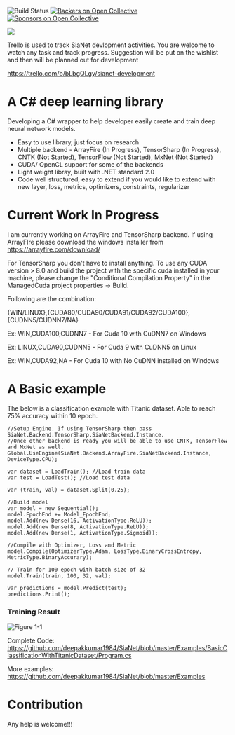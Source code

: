 ![Build Status](https://travis-ci.org/deepakkumar1984/SiaNet.svg?branch=master)
[![Backers on Open Collective](https://opencollective.com/sianet/backers/badge.svg)](#backers) [![Sponsors on Open Collective](https://opencollective.com/sianet/sponsors/badge.svg)](#sponsors) 

[<img src="https://img.shields.io/badge/slack-@siadroid/sianet-green.svg?logo=slack">](https://siadroid.slack.com/messages/CGL4QULPM)

Trello is used to track SiaNet devlopment activities. You are welcome to watch any task and track progress. Suggestion will be put on the wishlist and then will be planned out for development

https://trello.com/b/bLbgQLgy/sianet-development



# A C# deep learning library

Developing a C# wrapper to help developer easily create and train deep neural network models.

* Easy to use library, just focus on research
* Multiple backend - ArrayFire (In Progress), TensorSharp (In Progress), CNTK (Not Started), TensorFlow (Not Started), MxNet (Not Started)
* CUDA/ OpenCL support for some of the backends
* Light weight libray, built with .NET standard 2.0
* Code well structured, easy to extend if you would like to extend with new layer, loss, metrics, optimizers, constraints, regularizer

# Current Work In Progress
I am currently working on ArrayFire and TensorSharp backend. If using ArrayFIre please download the windows installer from https://arrayfire.com/download/

For TensorSharp you don't have to install anything. To use any CUDA version > 8.0 and build the project with the specific cuda installed in your machine, please change the "Conditional Compilation Property" in the ManagedCuda project properties -> Build.

Following are the combination: 

{WIN/LINUX},{CUDA80/CUDA90/CUDA91/CUDA92/CUDA100},{CUDNN5/CUDNN7/NA}

Ex: WIN,CUDA100,CUDNN7 - For Cuda 10 with CuDNN7 on Windows

Ex: LINUX,CUDA90,CUDNN5 - For Cuda 9 with CuDNN5 on Linux

Ex: WIN,CUDA92,NA - For Cuda 10 with No CuDNN installed on Windows

# A Basic example
The below is a classification example with Titanic dataset. Able to reach 75% accuracy within 10 epoch. 
```
//Setup Engine. If using TensorSharp then pass SiaNet.Backend.TensorSharp.SiaNetBackend.Instance. 
//Once other backend is ready you will be able to use CNTK, TensorFlow and MxNet as well.
Global.UseEngine(SiaNet.Backend.ArrayFire.SiaNetBackend.Instance, DeviceType.CPU);

var dataset = LoadTrain(); //Load train data
var test = LoadTest(); //Load test data

var (train, val) = dataset.Split(0.25);

//Build model
var model = new Sequential();
model.EpochEnd += Model_EpochEnd;
model.Add(new Dense(16, ActivationType.ReLU));
model.Add(new Dense(8, ActivationType.ReLU));
model.Add(new Dense(1, ActivationType.Sigmoid));

//Compile with Optimizer, Loss and Metric
model.Compile(OptimizerType.Adam, LossType.BinaryCrossEntropy, MetricType.BinaryAccurary);

// Train for 100 epoch with batch size of 32
model.Train(train, 100, 32, val);

var predictions = model.Predict(test);
predictions.Print();
```
### Training Result

![Figure 1-1](https://i.ibb.co/KG87pv4/Titanic-1.png "Figure 1-1")

Complete Code: https://github.com/deepakkumar1984/SiaNet/blob/master/Examples/BasicClassificationWithTitanicDataset/Program.cs

More examples: https://github.com/deepakkumar1984/SiaNet/blob/master/Examples

# Contribution
Any help is welcome!!!


